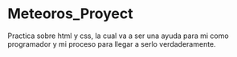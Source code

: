 # Meteoros_Proyect
Practica sobre html y css, la cual va a ser una ayuda para mi como programador y mi proceso para llegar a serlo verdaderamente.
